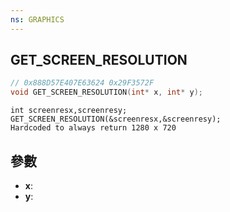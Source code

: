 ```yaml
---
ns: GRAPHICS
---
```

## GET_SCREEN_RESOLUTION

```c
// 0x888D57E407E63624 0x29F3572F
void GET_SCREEN_RESOLUTION(int* x, int* y);
```

```
int screenresx,screenresy;  
GET_SCREEN_RESOLUTION(&screenresx,&screenresy);  
Hardcoded to always return 1280 x 720  
```

## 參數
* **x**: 
* **y**: 

